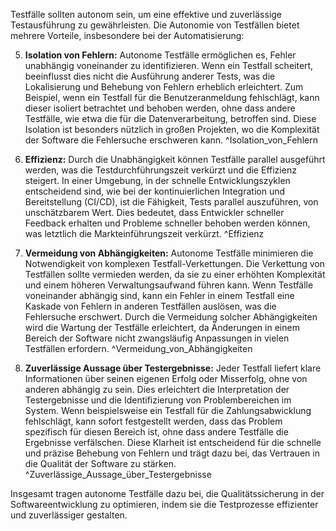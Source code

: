 Testfälle sollten autonom sein, um eine effektive und zuverlässige Testausführung zu gewährleisten. Die Autonomie von Testfällen bietet mehrere Vorteile, insbesondere bei der Automatisierung:

5. **Isolation von Fehlern:** Autonome Testfälle ermöglichen es, Fehler unabhängig voneinander zu identifizieren. Wenn ein Testfall scheitert, beeinflusst dies nicht die Ausführung anderer Tests, was die Lokalisierung und Behebung von Fehlern erheblich erleichtert. Zum Beispiel, wenn ein Testfall für die Benutzeranmeldung fehlschlägt, kann dieser isoliert betrachtet und behoben werden, ohne dass andere Testfälle, wie etwa die für die Datenverarbeitung, betroffen sind. Diese Isolation ist besonders nützlich in großen Projekten, wo die Komplexität der Software die Fehlersuche erschweren kann. ^Isolation_von_Fehlern

6. **Effizienz:** Durch die Unabhängigkeit können Testfälle parallel ausgeführt werden, was die Testdurchführungszeit verkürzt und die Effizienz steigert. In einer Umgebung, in der schnelle Entwicklungszyklen entscheidend sind, wie bei der kontinuierlichen Integration und Bereitstellung (CI/CD), ist die Fähigkeit, Tests parallel auszuführen, von unschätzbarem Wert. Dies bedeutet, dass Entwickler schneller Feedback erhalten und Probleme schneller behoben werden können, was letztlich die Markteinführungszeit verkürzt. ^Effizienz

7. **Vermeidung von Abhängigkeiten:** Autonome Testfälle minimieren die Notwendigkeit von komplexen Testfall-Verkettungen. Die Verkettung von Testfällen sollte vermieden werden, da sie zu einer erhöhten Komplexität und einem höheren Verwaltungsaufwand führen kann. Wenn Testfälle voneinander abhängig sind, kann ein Fehler in einem Testfall eine Kaskade von Fehlern in anderen Testfällen auslösen, was die Fehlersuche erschwert. Durch die Vermeidung solcher Abhängigkeiten wird die Wartung der Testfälle erleichtert, da Änderungen in einem Bereich der Software nicht zwangsläufig Anpassungen in vielen Testfällen erfordern. ^Vermeidung_von_Abhängigkeiten

8. **Zuverlässige Aussage über Testergebnisse:** Jeder Testfall liefert klare Informationen über seinen eigenen Erfolg oder Misserfolg, ohne von anderen abhängig zu sein. Dies erleichtert die Interpretation der Testergebnisse und die Identifizierung von Problembereichen im System. Wenn beispielsweise ein Testfall für die Zahlungsabwicklung fehlschlägt, kann sofort festgestellt werden, dass das Problem spezifisch für diesen Bereich ist, ohne dass andere Testfälle die Ergebnisse verfälschen. Diese Klarheit ist entscheidend für die schnelle und präzise Behebung von Fehlern und trägt dazu bei, das Vertrauen in die Qualität der Software zu stärken. ^Zuverlässige_Aussage_über_Testergebnisse

Insgesamt tragen autonome Testfälle dazu bei, die Qualitätssicherung in der Softwareentwicklung zu optimieren, indem sie die Testprozesse effizienter und zuverlässiger gestalten.